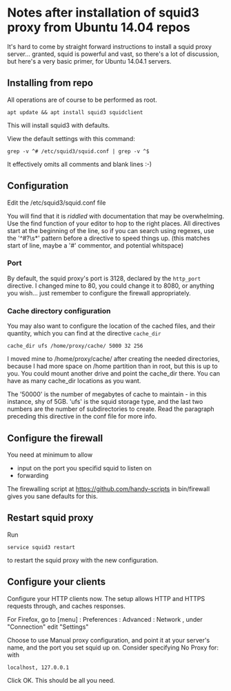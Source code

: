# Notes after installation of squid3 proxy from Ubuntu 14.04 repos

It's hard to come by straight forward instructions to install a squid proxy server... granted, squid is powerful and vast, so there's a lot of discussion, but here's a very basic primer, for Ubuntu 14.04.1 servers.

## Installing from repo

All operations are of course to be performed as root.

	apt update && apt install squid3 squidclient

This will install squid3 with defaults.

View the default settings with this command:

	grep -v ^# /etc/squid3/squid.conf | grep -v ^$

It effectively omits all comments and blank lines :-)

## Configuration

Edit the /etc/squid3/squid.conf file

You will find that it is _riddled_ with documentation that may be overwhelming. Use the find function of your editor to hop to the right places. All directives start at the beginning of the line, so if you can search using regexes, use the '^#?\s*' pattern before a directive to speed things up. (this matches start of line, maybe a '#' commentor, and potential whitspace)

### Port

By default, the squid proxy's port is 3128, declared by the `http_port` directive. I changed mine to 80, you could change it to 8080, or anything you wish... just remember to configure the firewall appropriately.

### Cache directory configuration

You may also want to configure the location of the cached files, and their quantity, which you can find at the directive `cache_dir`

	cache_dir ufs /home/proxy/cache/ 5000 32 256

I moved mine to /home/proxy/cache/ after creating the needed directories, because I had more space on /home partition than in root, but this is up to you. You could mount another drive and point the cache_dir there. You can have as many cache_dir locations as you want.

The '50000' is the number of megabytes of cache to maintain - in this instance, shy of 5GB. 'ufs' is the squid storage type, and the last two numbers are the number of subdirectories to create. Read the paragraph preceding this directive in the conf file for more info.

## Configure the firewall

You need at minimum to allow

* input on the port you specifid squid to listen on
* forwarding

The firewalling script at https://github.com/handy-scripts in bin/firewall gives you sane defaults for this.

## Restart squid proxy

Run

	service squid3 restart

to restart the squid proxy with the new configuration.

## Configure your clients

Configure your HTTP clients now. The setup allows HTTP and HTTPS requests through, and caches responses.

For Firefox, go to [menu] : Preferences : Advanced : Network , under "Connection" edit "Settings"

Choose to use Manual proxy configuration, and point it at your server's name, and the port you set squid up on. Consider specifying No Proxy for: with

	localhost, 127.0.0.1

Click OK. This should be all you need.

